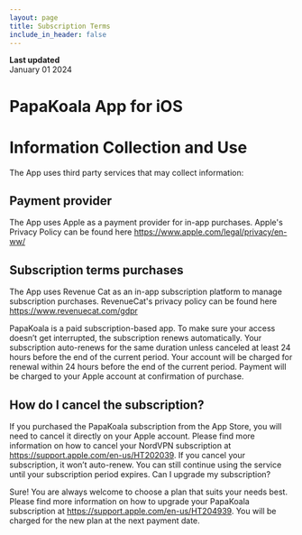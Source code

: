 ```yaml
---
layout: page
title: Subscription Terms
include_in_header: false
---
```


**Last updated**  
January 01 2024

# PapaKoala App for iOS

# Information Collection and Use

The App uses third party services that may collect information:

## Payment provider

The App uses Apple as a payment provider for in-app purchases.
Apple's Privacy Policy can be found here <https://www.apple.com/legal/privacy/en-ww/>

## Subscription terms purchases 

The App uses Revenue Cat as an in-app subscription platform to manage subscription purchases. 
RevenueCat's privacy policy can be found here <https://www.revenuecat.com/gdpr> 

PapaKoala is a paid subscription-based app.
To make sure your access doesn’t get interrupted, the subscription renews automatically. Your subscription auto-renews for the same duration unless canceled at least 24 hours before the end of the current period. Your account will be charged for renewal within 24 hours before the end of the current period. Payment will be charged to your Apple account at confirmation of purchase.

## How do I cancel the subscription?

If you purchased the PapaKoala subscription from the App Store, you will need to cancel it directly on your Apple account. Please find more information on how to cancel your NordVPN subscription at <https://support.apple.com/en-us/HT202039>.
If you cancel your subscription, it won’t auto-renew. You can still continue using the service until your subscription period expires.
Can I upgrade my subscription?

Sure! You are always welcome to choose a plan that suits your needs best. Please find more information on how to upgrade your PapaKoala subscription at <https://support.apple.com/en-us/HT204939>.
You will be charged for the new plan at the next payment date.



